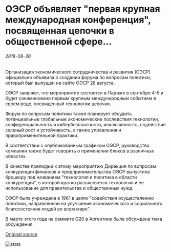 # ОЭСР объявляет "первая крупная международная конференция", посвященная цепочки в общественной сфере...

###### 2018-08-30

Организация экономического сотрудничества и развития (ОЭСР) официально объявила о создании форума по вопросам политики, который был выпущен на сайте ОЭСР 28 августа.

ОЭСР заявляет, что мероприятие состоится в Париже в сентябре 4-5 и будет ознаменовано первым крупным международным событием в своем роде, посвященный технологии цепочки.

Форум по вопросам политики также планирует обсудить потенциальные глобальные экономические последствия технологии, конфиденциальность и кибербезопасности, инклюзивность, содействие зеленый рост и устойчивость, а также управления и правоприменительной практики.

В соответствии с опубликованным графиком ОЭСР, руководство компании также будет говорить о применении блоков в различных областях.

В качестве прелюдии к этому мероприятию Дирекция по вопросам конкуренции финансов и предпринимательства ОЭСР выпустила брошюру под названием "технология и политика в области конкуренции", в которой кратко разъясняется технология и ее использование для правительства и общественных нужд.

ОЭСР была учреждена в 1961 в целях "содействия осуществлению политики, направленной на улучшение экономического и социального благосостояния людей во всем мире".

В марте этого года на саммите G20 в Аргентине была обсуждена тема обсуждения.

[Original source](https://cointelegraph.com/news/oecd-announces-first-major-international-conference-dedicated-to-blockchain-in-public-sphere)

![stats](https://c.statcounter.com/11760860/0/a89fa40b/1/ "stats")